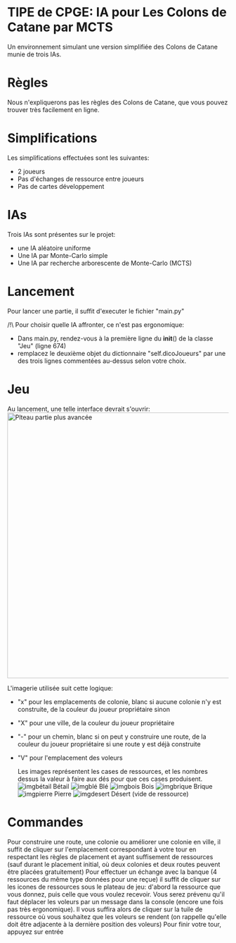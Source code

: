 # TIPE de CPGE: IA pour Les Colons de Catane par MCTS

Un environnement simulant une version simplifiée des Colons de Catane munie de trois IAs.

# Règles
Nous n'expliquerons pas les règles des Colons de Catane, que vous pouvez trouver très facilement en ligne.

# Simplifications
Les simplifications effectuées sont les suivantes:
- 2 joueurs
- Pas d'échanges de ressource entre joueurs
- Pas de cartes développement

# IAs
Trois IAs sont présentes sur le projet:
- une IA aléatoire uniforme
- Une IA par Monte-Carlo simple
- Une IA par recherche arborescente de Monte-Carlo (MCTS)

# Lancement
Pour lancer une partie, il suffit d'executer le fichier "main.py"

/!\ Pour choisir quelle IA affronter, ce n'est pas ergonomique:
- Dans main.py, rendez-vous à la première ligne du __init__() de la classe "Jeu" (ligne 674)
- remplacez le deuxième objet du dictionnaire "self.dicoJoueurs" par une des trois lignes commentées au-dessus selon votre choix.

# Jeu
Au lancement, une telle interface devrait s'ouvrir:
<img width="603" alt="Plteau partie plus avancée" src="https://github.com/user-attachments/assets/aefca0e1-256c-4f75-aac6-e31c2571dcd3" />

L'imagerie utilisée suit cette logique:
- "x" pour les emplacements de colonie, blanc si aucune colonie n'y est construite, de la couleur du joueur propriétaire sinon
- "X" pour une ville, de la couleur du joueur propriétaire
- "-" pour un chemin, blanc si on peut y construire une route, de la couleur du joueur propriétaire si une route y est déjà construite
- "V" pour l'emplacement des voleurs

  Les images représentent les cases de ressources, et les nombres dessus la valeur à faire aux dés pour que ces cases produisent.
![imgbétail](https://github.com/user-attachments/assets/55f2e1d4-13f7-43a2-9ce8-cfc74ecaa0af)
Bétail
![imgblé](https://github.com/user-attachments/assets/a1c08ce3-40a6-4e2b-b400-e1a8687e1ee4)
Blé
![imgbois](https://github.com/user-attachments/assets/ba440b7d-6822-4d0d-bc5d-a206e50c10cb)
Bois
![imgbrique](https://github.com/user-attachments/assets/a6178b2c-4e91-43e5-9136-8fb4a9437e66)
Brique
![imgpierre](https://github.com/user-attachments/assets/3b224002-de15-4df4-ab66-b240abaadf8f)
Pierre
![imgdesert](https://github.com/user-attachments/assets/a7ee1866-4035-407e-82da-96d1822fa5d1)
Désert (vide de ressource)

# Commandes
  Pour construire une route, une colonie ou améliorer une colonie en ville, il suffit de cliquer sur l'emplacement correspondant à votre tour en respectant les règles de placement et ayant suffisement de ressources (sauf durant le placement initial, où deux colonies et deux routes peuvent être placées gratuitement)
  Pour effectuer un échange avec la banque (4 ressources du même type données pour une reçue) il suffit de cliquer sur les icones de ressources sous le plateau de jeu: d'abord la ressource que vous donnez, puis celle que vous voulez recevoir.
  Vous serez prévenu qu'il faut déplacer les voleurs par un message dans la console (encore une fois pas très ergonomique). Il vous suffira alors de cliquer sur la tuile de ressource où vous souhaitez que les voleurs se rendent (on rappelle qu'elle doit être adjacente à la dernière position des voleurs)
  Pour finir votre tour, appuyez sur entrée 

